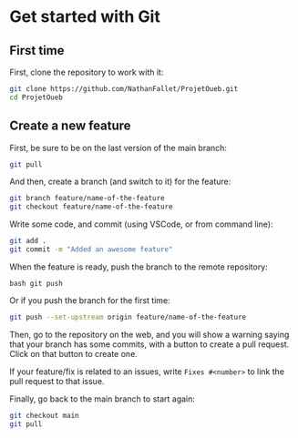 # Get started with Git

## First time

First, clone the repository to work with it:

```bash
git clone https://github.com/NathanFallet/ProjetOueb.git
cd ProjetOueb
```

## Create a new feature

First, be sure to be on the last version of the main branch:

```bash
git pull
```

And then, create a branch (and switch to it) for the feature:

```bash
git branch feature/name-of-the-feature
git checkout feature/name-of-the-feature
```

Write some code, and commit (using VSCode, or from command line):

```bash
git add .
git commit -m "Added an awesome feature"
```

When the feature is ready, push the branch to the remote repository:

```
bash git push
```

Or if you push the branch for the first time:

```bash
git push --set-upstream origin feature/name-of-the-feature
```

Then, go to the repository on the web, and you will show a warning saying that your branch has some commits, with a button to create a pull request. Click on that button to create one.

If your feature/fix is related to an issues, write `Fixes #<number>` to link the pull request to that issue.

Finally, go back to the main branch to start again:

```bash
git checkout main
git pull
```
